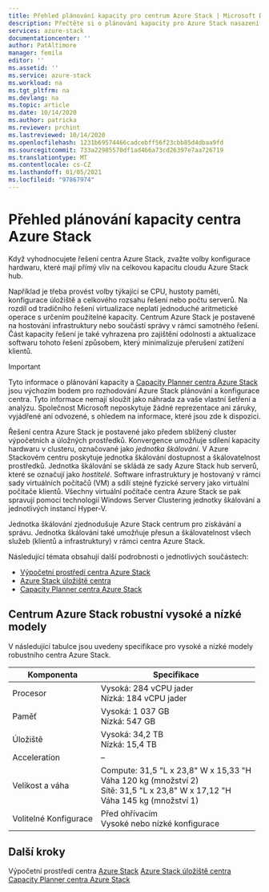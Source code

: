 ```yaml
---
title: Přehled plánování kapacity pro centrum Azure Stack | Microsoft Docs
description: Přečtěte si o plánování kapacity pro Azure Stack nasazení centra. Podívejte se na specifikace pro vysoké a nízké modely robustního centra Azure Stack.
services: azure-stack
documentationcenter: ''
author: PatAltimore
manager: femila
editor: ''
ms.assetid: ''
ms.service: azure-stack
ms.workload: na
ms.tgt_pltfrm: na
ms.devlang: na
ms.topic: article
ms.date: 10/14/2020
ms.author: patricka
ms.reviewer: prchint
ms.lastreviewed: 10/14/2020
ms.openlocfilehash: 1231b69574466cadcebff56f23cbb85d4dbaa9fd
ms.sourcegitcommit: 733a22985570df1ad466a73cd26397e7aa726719
ms.translationtype: MT
ms.contentlocale: cs-CZ
ms.lasthandoff: 01/05/2021
ms.locfileid: "97867974"
---
```

# <a name="overview-of-azure-stack-hub-capacity-planning"></a>Přehled plánování kapacity centra Azure Stack

Když vyhodnocujete řešení centra Azure Stack, zvažte volby konfigurace hardwaru, které mají přímý vliv na celkovou kapacitu cloudu Azure Stack hub. 

Například je třeba provést volby týkající se CPU, hustoty paměti, konfigurace úložiště a celkového rozsahu řešení nebo počtu serverů. Na rozdíl od tradičního řešení virtualizace neplatí jednoduché aritmetické operace s určením použitelné kapacity. Centrum Azure Stack je postavené na hostování infrastruktury nebo součástí správy v rámci samotného řešení. Část kapacity řešení je také vyhrazena pro zajištění odolnosti a aktualizace softwaru tohoto řešení způsobem, který minimalizuje přerušení zatížení klientů. 

> [!IMPORTANT]
> Tyto informace o plánování kapacity a [Capacity Planner centra Azure Stack](https://aka.ms/azstackcapacityplanner) jsou výchozím bodem pro rozhodování Azure Stack plánování a konfigurace centra. Tyto informace nemají sloužit jako náhrada za vaše vlastní šetření a analýzu. Společnost Microsoft neposkytuje žádné reprezentace ani záruky, vyjádřené ani odvozené, s ohledem na informace, které jsou zde k dispozici.
 
Řešení centra Azure Stack je postavené jako předem sblížený cluster výpočetních a úložných prostředků. Konvergence umožňuje sdílení kapacity hardwaru v clusteru, označované jako *jednotka škálování*. V Azure Stackovém centru poskytuje jednotka škálování dostupnost a škálovatelnost prostředků. Jednotka škálování se skládá ze sady Azure Stack hub serverů, které se označují jako *hostitelé*. Software infrastruktury je hostovaný v rámci sady virtuálních počítačů (VM) a sdílí stejné fyzické servery jako virtuální počítače klientů. Všechny virtuální počítače centra Azure Stack se pak spravují pomocí technologií Windows Server Clustering jednotky škálování a jednotlivých instancí Hyper-V. 

Jednotka škálování zjednodušuje Azure Stack centrum pro získávání a správu. Jednotka škálování také umožňuje přesun a škálovatelnost všech služeb (klientů a infrastruktury) v rámci centra Azure Stack. 

Následující témata obsahují další podrobnosti o jednotlivých součástech:

- [Výpočetní prostředí centra Azure Stack](../operator/azure-stack-capacity-planning-compute.md?toc=/azure-stack/tdc/toc.json&bc=/azure-stack/breadcrumb/toc.json)
- [Azure Stack úložiště centra](../operator/azure-stack-capacity-planning-storage.md?toc=/azure-stack/tdc/toc.json&bc=/azure-stack/breadcrumb/toc.json)
- [Capacity Planner centra Azure Stack](../operator/azure-stack-app-service-capacity-planning.md?toc=/azure-stack/tdc/toc.json&bc=/azure-stack/breadcrumb/toc.json)

## <a name="azure-stack-hub-ruggedized-high-and-low-models"></a>Centrum Azure Stack robustní vysoké a nízké modely

V následující tabulce jsou uvedeny specifikace pro vysoké a nízké modely robustního centra Azure Stack.

| Komponenta               | Specifikace |
|-------------------------|---------------|
| Procesor                     |Vysoká: 284 vCPU jader<br>Nízká: 184 vCPU jader  |
| Paměť                  |Vysoká: 1 037 GB<br>Nízká: 547 GB                |
| Úložiště                 |Vysoká: 34,2 TB<br>Nízká: 15,4 TB                |
| Acceleration            |–                                          |
| Velikost a váha             |Compute: 31,5 "L x 23,8" W x 15,33 "H<br>Váha 120 kg (množství 2)<br>Sítě: 31,5 "L x 23,8" W x 17,12 "H<br>Váha 145 kg (množství 1)              |
| Volitelné Konfigurace |Před ohřívacím<br>Vysoké nebo nízké konfigurace     |

## <a name="next-steps"></a>Další kroky

Výpočetní prostředí centra [Azure Stack](../operator/azure-stack-capacity-planning-compute.md?toc=/azure-stack/tdc/toc.json&bc=/azure-stack/breadcrumb/toc.json) 
 [Azure Stack úložiště centra](../operator/azure-stack-capacity-planning-storage.md?toc=/azure-stack/tdc/toc.json&bc=/azure-stack/breadcrumb/toc.json) 
 [Capacity Planner centra Azure Stack](../operator/azure-stack-app-service-capacity-planning.md?toc=/azure-stack/tdc/toc.json&bc=/azure-stack/breadcrumb/toc.json)
